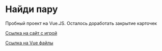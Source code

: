 # Найди пару

Пробный проект на Vue.JS. Осталось доработать закрытие карточек

[Ссылка на сайт с игрой](https://veles-pan.github.io/find-a-pair/)

[Ссылка на Vue файлы](https://github.com/Veles-Pan/find-a-pair/tree/Vue-code)
